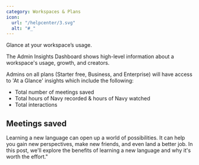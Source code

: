 ```yaml
---
category: Workspaces & Plans
icon:
  url: "/helpcenter/3.svg"
  alt: "#_"
---
```


Glance at your workspace’s usage.

The Admin Insights Dashboard shows high-level information about a workspace's usage, growth, and creators.

Admins on all plans (Starter free, Business, and Enterprise) will have access to 'At a Glance' insights which include the following:

*   Total number of meetings saved
*   Total hours of Navy recorded & hours of Navy watched
*   Total interactions

Meetings saved
--------------

Learning a new language can open up a world of possibilities. It can help you gain new perspectives, make new friends, and even land a better job. In this post, we'll explore the benefits of learning a new language and why it's worth the effort."